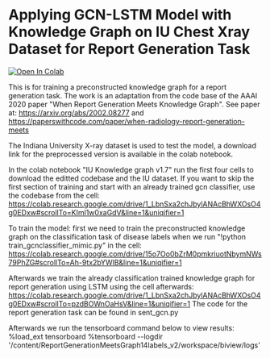 # Applying GCN-LSTM Model with Knowledge Graph on IU Chest Xray Dataset for Report Generation Task
[![Open In Colab](https://colab.research.google.com/assets/colab-badge.svg)](https://colab.research.google.com/drive/15o7Oo0bZrM0pmkriuotNbymNWs79PhZG?usp=sharing)

This is for training a preconstructed knowledge graph for a report generation task. 
The work is an adaptation from the code base of the AAAI 2020 paper "When Report Generation Meets Knowledge Graph".
See paper at: https://arxiv.org/abs/2002.08277
and https://paperswithcode.com/paper/when-radiology-report-generation-meets

The Indiana University X-ray dataset is used to test the model, a download link for the preprocessed version is available in the colab notebook.

In the colab notebook "IU Knowledge graph v1.7" run the first four cells to download the editted codebase and the IU dataset.
If you want to skip the first section of training and start with an already trained gcn classifier, use the codebase from the cell:
https://colab.research.google.com/drive/1_LbnSxa2chJbylANAcBhWXOsO4g0EDxw#scrollTo=KIml1w0xaGdV&line=1&uniqifier=1 

To train the model:
first we need to train the preconstructed knowledge graph on the classification task of disease labels when we run "!python train_gcnclassifier_mimic.py" in the cell:
https://colab.research.google.com/drive/15o7Oo0bZrM0pmkriuotNbymNWs79PhZG#scrollTo=Ah-9tx2bYWlB&line=1&uniqifier=1


Afterwards we train the already classification trained knowledge graph for report generation using LSTM using the cell afterwards:
https://colab.research.google.com/drive/1_LbnSxa2chJbylANAcBhWXOsO4g0EDxw#scrollTo=pzdBOWnOaHsV&line=1&uniqifier=1
The code for the report generation task can be found in sent_gcn.py



Afterwards we run the tensorboard command below to view results:
%load_ext tensorboard
%tensorboard --logdir '/content/ReportGenerationMeetsGraph14labels_v2/workspace/biview/logs'

